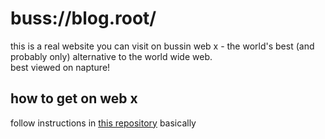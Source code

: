 # buss://blog.root/
this is a real website you can visit on bussin web x - the world's best (and probably only) alternative to the world wide web.  
best viewed on napture!  
## how to get on web x
follow instructions in [this repository](https://github.com/face-hh/webx) basically
